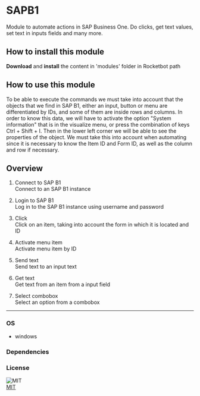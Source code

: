 



# SAPB1
  
Module to automate actions in SAP Business One. Do clicks, get text values, set text in inputs fields and many more.  

## How to install this module
  
__Download__ and __install__ the content in 'modules' folder in Rocketbot path  

## How to use this module

To be able to execute the commands we must take into account that the objects that we find in SAP B1, either an input, button or menu are differentiated by IDs, and some of them are inside rows and columns. In order to know this data, we will have to activate the option "System information" that is in the visualize menu, or press the combination of keys Ctrl + Shift + I. Then in the lower left corner we will be able to see the properties of the object. We must take this into account when automating since it is necessary to know the Item ID and Form ID, as well as the column and row if necessary.



## Overview


1. Connect to SAP B1  
Connect to an SAP B1 instance

2. Login to SAP B1  
Log in to the SAP B1 instance using username and password

3. Click  
Click on an item, taking into account the form in which it is located and ID

4. Activate menu item  
Activate menu item by ID

5. Send text  
Send text to an input text

6. Get text  
Get text from an item from a input field

7. Select combobox  
Select an option from a combobox  




----
### OS

- windows

### Dependencies

### License
  
![MIT](https://camo.githubusercontent.com/107590fac8cbd65071396bb4d04040f76cde5bde/687474703a2f2f696d672e736869656c64732e696f2f3a6c6963656e73652d6d69742d626c75652e7376673f7374796c653d666c61742d737175617265)  
[MIT](http://opensource.org/licenses/mit-license.ph)